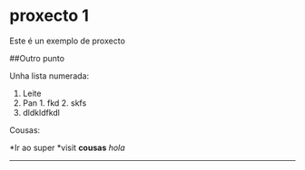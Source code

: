 # proxecto 1


Este é un exemplo de proxecto

##Outro punto


Unha lista numerada:

  1. Leite
  2. Pan
    1. fkd
    2. skfs
  4.  dldkldfkdl


Cousas:

  *Ir ao super
  *visit **cousas**
  _hola_

-----------
